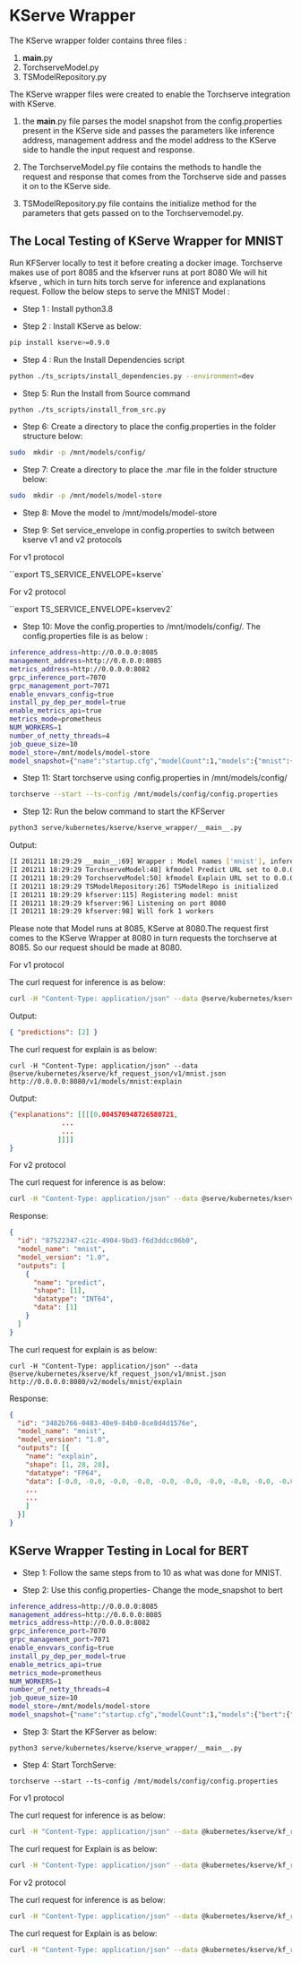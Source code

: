 # KServe Wrapper

The KServe wrapper folder contains three files :

1. __main__.py
2. TorchserveModel.py
3. TSModelRepository.py

The KServe wrapper files were created to enable the Torchserve integration with KServe.

1. the __main__.py file parses the model snapshot from the config.properties present in the KServe side and passes the parameters like inference address, management address and the model address to the KServe side to handle the input request and response.

2. The TorchserveModel.py file contains the methods to handle the request and response that comes from the Torchserve side and passes it on to the KServe side.

3. TSModelRepository.py file contains the initialize method for the parameters that gets passed on to the Torchservemodel.py.

## The Local Testing of KServe Wrapper for MNIST

Run KFServer locally to test it before creating a docker image.
Torchserve makes use of port 8085 and the kfserver runs at port 8080
We will hit kfserve , which in turn hits torch serve for inference and explanations request.
Follow the below steps to serve the MNIST Model :

- Step 1 : Install python3.8

- Step 2 : Install KServe as below:

```bash
pip install kserve>=0.9.0
```

- Step 4 : Run the Install Dependencies script

```bash
python ./ts_scripts/install_dependencies.py --environment=dev
```

- Step 5: Run the Install from Source command

```bash
python ./ts_scripts/install_from_src.py
```

- Step 6: Create a directory to place the config.properties in the folder structure below:

```bash
sudo  mkdir -p /mnt/models/config/
```

- Step 7: Create a directory to place the .mar file in the folder structure below:

```bash
sudo  mkdir -p /mnt/models/model-store
```

- Step 8: Move the model to /mnt/models/model-store

- Step 9: Set service_envelope in config.properties to switch between kserve v1 and v2 protocols

For v1 protocol

``export TS_SERVICE_ENVELOPE=kserve`

For v2 protocol

``export TS_SERVICE_ENVELOPE=kservev2`

- Step 10: Move the config.properties to /mnt/models/config/.
  The config.properties file is as below :

```bash
inference_address=http://0.0.0.0:8085
management_address=http://0.0.0.0:8085
metrics_address=http://0.0.0.0:8082
grpc_inference_port=7070
grpc_management_port=7071
enable_envvars_config=true
install_py_dep_per_model=true
enable_metrics_api=true
metrics_mode=prometheus
NUM_WORKERS=1
number_of_netty_threads=4
job_queue_size=10
model_store=/mnt/models/model-store
model_snapshot={"name":"startup.cfg","modelCount":1,"models":{"mnist":{"1.0":{"defaultVersion":true,"marName":"mnist.mar","minWorkers":1,"maxWorkers":5,"batchSize":5,"maxBatchDelay":200,"responseTimeout":60}}}}
```

- Step 11: Start torchserve using config.properties in /mnt/models/config/

```bash
torchserve --start --ts-config /mnt/models/config/config.properties
```

- Step 12: Run the below command to start the KFServer

```bash
python3 serve/kubernetes/kserve/kserve_wrapper/__main__.py
```

Output:

```bash
[I 201211 18:29:29 __main__:69] Wrapper : Model names ['mnist'], inference address http//0.0.0.0:8085, management address http://0.0.0.0:8085, model store /mnt/models/model-store
[I 201211 18:29:29 TorchserveModel:48] kfmodel Predict URL set to 0.0.0.0:8085
[I 201211 18:29:29 TorchserveModel:50] kfmodel Explain URL set to 0.0.0.0:8085
[I 201211 18:29:29 TSModelRepository:26] TSModelRepo is initialized
[I 201211 18:29:29 kfserver:115] Registering model: mnist
[I 201211 18:29:29 kfserver:96] Listening on port 8080
[I 201211 18:29:29 kfserver:98] Will fork 1 workers
```

Please note that Model runs at 8085, KServe at 8080.The request first comes to the KServe Wrapper at 8080 in turn requests the torchserve at 8085. So our request should be made at 8080.

For v1 protocol

The curl request for inference is as below:

```bash
curl -H "Content-Type: application/json" --data @serve/kubernetes/kserve/kf_request_json/v1/mnist.json http://0.0.0.0:8080/v1/models/mnist:predict
```

Output:

```json
{ "predictions": [2] }
```

The curl request for explain is as below:

```
curl -H "Content-Type: application/json" --data @serve/kubernetes/kserve/kf_request_json/v1/mnist.json http://0.0.0.0:8080/v1/models/mnist:explain
```

Output:

```json
{"explanations": [[[[0.004570948726580721,
             ...
             ...
            ]]]]
}
```

For v2 protocol

The curl request for inference is as below:

```bash
curl -H "Content-Type: application/json" --data @serve/kubernetes/kserve/kf_request_json/mnist_v2.json http://0.0.0.0:8080/v2/models/mnist/infer
```

Response:

```json
{
  "id": "87522347-c21c-4904-9bd3-f6d3ddcc06b0",
  "model_name": "mnist",
  "model_version": "1.0",
  "outputs": [
    {
      "name": "predict",
      "shape": [1],
      "datatype": "INT64",
      "data": [1]
    }
  ]
}
```

The curl request for explain is as below:

```
curl -H "Content-Type: application/json" --data @serve/kubernetes/kserve/kf_request_json/v1/mnist.json http://0.0.0.0:8080/v2/models/mnist/explain
```

Response:

```json
{
  "id": "3482b766-0483-40e9-84b0-8ce8d4d1576e",
  "model_name": "mnist",
  "model_version": "1.0",
  "outputs": [{
    "name": "explain",
    "shape": [1, 28, 28],
    "datatype": "FP64",
    "data": [-0.0, -0.0, -0.0, -0.0, -0.0, -0.0, -0.0, -0.0, -0.0, -0.0, -0.0, -0.0, -0.0, -0.0, -0.0, -0.0, 0.0, -0.0, -0.0, 0.0, -0.0, 0.0
    ...
    ...
    ]
  }]
}
```

## KServe Wrapper Testing in Local for BERT

- Step 1: Follow the same steps from to 10 as what was done for MNIST.

- Step 2: Use this config.properties- Change the mode_snapshot to bert

```bash
inference_address=http://0.0.0.0:8085
management_address=http://0.0.0.0:8085
metrics_address=http://0.0.0.0:8082
grpc_inference_port=7070
grpc_management_port=7071
enable_envvars_config=true
install_py_dep_per_model=true
enable_metrics_api=true
metrics_mode=prometheus
NUM_WORKERS=1
number_of_netty_threads=4
job_queue_size=10
model_store=/mnt/models/model-store
model_snapshot={"name":"startup.cfg","modelCount":1,"models":{"bert":{"1.0":{"defaultVersion":true,"marName":"bert.mar","minWorkers":1,"maxWorkers":5,"batchSize":5,"maxBatchDelay":200,"responseTimeout":60}}}}
```

- Step 3: Start the KFServer as below:

```
python3 serve/kubernetes/kserve/kserve_wrapper/__main__.py
```

- Step 4: Start TorchServe:

```
torchserve --start --ts-config /mnt/models/config/config.properties
```

For v1 protocol

The curl request for inference is as below:

```bash
curl -H "Content-Type: application/json" --data @kubernetes/kserve/kf_request_json/v1/bert.json http://0.0.0.0:8080/v1/models/bert:predict
```

The curl request for Explain is as below:

```bash
curl -H "Content-Type: application/json" --data @kubernetes/kserve/kf_request_json/v1/bert.json http://0.0.0.0:8080/v1/models/bert:explain
```

For v2 protocol

The curl request for inference is as below:

```bash
curl -H "Content-Type: application/json" --data @kubernetes/kserve/kf_request_json/v1/bert.json http://0.0.0.0:8080/v2/models/bert/infer
```

The curl request for Explain is as below:

```bash
curl -H "Content-Type: application/json" --data @kubernetes/kserve/kf_request_json/v1/bert.json http://0.0.0.0:8080/v2/models/bert/explain
```
